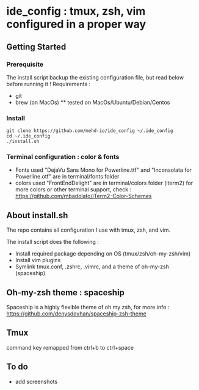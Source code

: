 # ide_config : tmux, zsh, vim configured in a proper way

## Getting Started

### Prerequisite
The install script backup the existing configuration file, but read below before running it ! 
Requirements : 
* git
* brew (on MacOs)
** tested on MacOs/Ubuntu/Debian/Centos

### Install
```
git clone https://github.com/mehd-io/ide_config ~/.ide_config
cd ~/.ide_config
./install.sh
```

### Terminal configuration : color & fonts
* Fonts used "DejaVu Sans Mono for Powerline.ttf" and  "Inconsolata for Powerline.otf" are in terminal/fonts folder
* colors used "FrontEndDelight" are in terminal/colors folder (iterm2) for more colors or other terminal support, check : https://github.com/mbadolato/iTerm2-Color-Schemes

## About install.sh
The repo contains all configuration I use with tmux, zsh, and vim.

The install script does the following  :
* Install required package depending on OS (tmux/zsh/oh-my-zsh/vim)
* Install vim plugins
* Symlink tmux.conf, .zshrc, .vimrc, and a theme of oh-my-zsh (spaceship)

## Oh-my-zsh theme : spaceship
Spaceship is a highly flexible theme of oh my zsh, for more info : https://github.com/denysdovhan/spaceship-zsh-theme

## Tmux
command key remapped from ctrl+b to ctrl+space

## To do
* add screenshots


